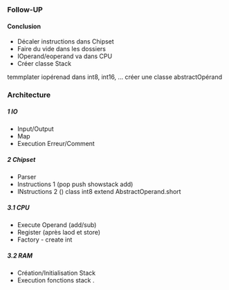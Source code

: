 ### Follow-UP

#### Conclusion
* Décaler instructions dans Chipset
* Faire du vide dans les dossiers
* IOperand/eoperand va dans CPU
* Créer classe Stack

temmplater iopérenad dans int8, int16, ...
créer une classe abstractOpérand
### Architecture
##### 1 IO
* Input/Output
* Map
* Execution Erreur/Comment
##### 2 Chipset
* Parser
* Instructions 1 (pop push showstack add)
* INstructions 2 ()
    class int8 extend AbstractOperand.short
##### 3.1 CPU
* Execute Operand (add/sub)
* Register (après laod et store)
* Factory - create int
##### 3.2 RAM
* Création/Initialisation Stack 
* Execution fonctions stack
.